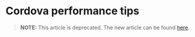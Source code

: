 <properties pageTitle="Cordova performance tips"
  description="This is an article on bower tutorial"
  services=""
  documentationCenter=""
  authors="bursteg" />

# Cordova performance tips

> **NOTE:** This article is deprecated. The new article can be found [here](/articles/tips-and-workarounds/performance/tips-and-workarounds-performance-readme.md).

